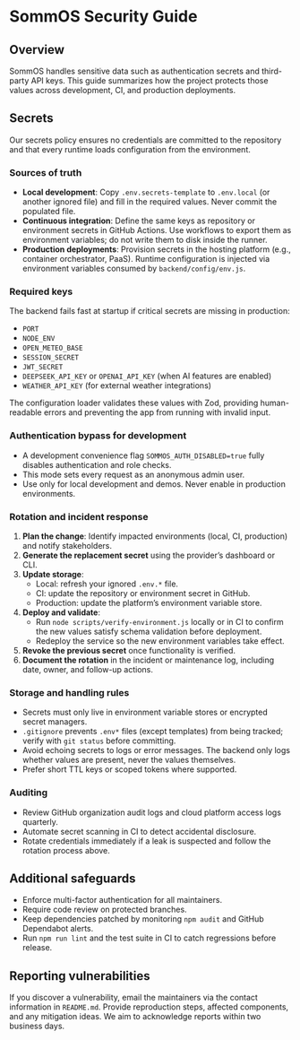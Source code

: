 # SommOS Security Guide

## Overview
SommOS handles sensitive data such as authentication secrets and third-party API keys. This guide summarizes how the project protects those values across development, CI, and production deployments.

## Secrets
Our secrets policy ensures no credentials are committed to the repository and that every runtime loads configuration from the environment.

### Sources of truth
- **Local development**: Copy `.env.secrets-template` to `.env.local` (or another ignored file) and fill in the required values. Never commit the populated file.
- **Continuous integration**: Define the same keys as repository or environment secrets in GitHub Actions. Use workflows to export them as environment variables; do not write them to disk inside the runner.
- **Production deployments**: Provision secrets in the hosting platform (e.g., container orchestrator, PaaS). Runtime configuration is injected via environment variables consumed by `backend/config/env.js`.

### Required keys
The backend fails fast at startup if critical secrets are missing in production:
- `PORT`
- `NODE_ENV`
- `OPEN_METEO_BASE`
- `SESSION_SECRET`
- `JWT_SECRET`
- `DEEPSEEK_API_KEY` or `OPENAI_API_KEY` (when AI features are enabled)
- `WEATHER_API_KEY` (for external weather integrations)

The configuration loader validates these values with Zod, providing human-readable errors and preventing the app from running with invalid input.

### Authentication bypass for development
- A development convenience flag `SOMMOS_AUTH_DISABLED=true` fully disables authentication and role checks.
- This mode sets every request as an anonymous admin user.
- Use only for local development and demos. Never enable in production environments.

### Rotation and incident response
1. **Plan the change**: Identify impacted environments (local, CI, production) and notify stakeholders.
2. **Generate the replacement secret** using the provider’s dashboard or CLI.
3. **Update storage**:
   - Local: refresh your ignored `.env.*` file.
   - CI: update the repository or environment secret in GitHub.
   - Production: update the platform’s environment variable store.
4. **Deploy and validate**:
   - Run `node scripts/verify-environment.js` locally or in CI to confirm the new values satisfy schema validation before deployment.
   - Redeploy the service so the new environment variables take effect.
5. **Revoke the previous secret** once functionality is verified.
6. **Document the rotation** in the incident or maintenance log, including date, owner, and follow-up actions.

### Storage and handling rules
- Secrets must only live in environment variable stores or encrypted secret managers.
- `.gitignore` prevents `.env*` files (except templates) from being tracked; verify with `git status` before committing.
- Avoid echoing secrets to logs or error messages. The backend only logs whether values are present, never the values themselves.
- Prefer short TTL keys or scoped tokens where supported.

### Auditing
- Review GitHub organization audit logs and cloud platform access logs quarterly.
- Automate secret scanning in CI to detect accidental disclosure.
- Rotate credentials immediately if a leak is suspected and follow the rotation process above.

## Additional safeguards
- Enforce multi-factor authentication for all maintainers.
- Require code review on protected branches.
- Keep dependencies patched by monitoring `npm audit` and GitHub Dependabot alerts.
- Run `npm run lint` and the test suite in CI to catch regressions before release.

## Reporting vulnerabilities
If you discover a vulnerability, email the maintainers via the contact information in `README.md`. Provide reproduction steps, affected components, and any mitigation ideas. We aim to acknowledge reports within two business days.
